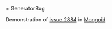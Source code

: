 = GeneratorBug

Demonstration of [issue 2884](https://github.com/mongoid/mongoid/issues/2884) in [Mongoid](https://github.com/mongoid/mongoid/)